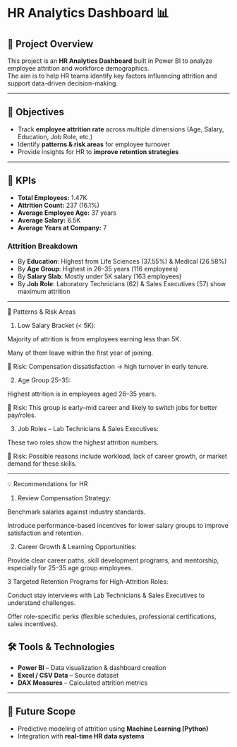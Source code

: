 # HR Analytics Dashboard 📊

## 📖 Project Overview
This project is an **HR Analytics Dashboard** built in Power BI to analyze employee attrition and workforce demographics.  
The aim is to help HR teams identify key factors influencing attrition and support data-driven decision-making.  

---

## 🎯 Objectives
- Track **employee attrition rate** across multiple dimensions (Age, Salary, Education, Job Role, etc.)  
- Identify **patterns & risk areas** for employee turnover  
- Provide insights for HR to **improve retention strategies**

---

## 🔑 KPIs
- **Total Employees:** 1.47K  
- **Attrition Count:** 237 (16.1%)  
- **Average Employee Age:** 37 years  
- **Average Salary:** 6.5K  
- **Average Years at Company:** 7  

### Attrition Breakdown
- By **Education**: Highest from Life Sciences (37.55%) & Medical (26.58%)  
- By **Age Group**: Highest in 26–35 years (116 employees)  
- By **Salary Slab**: Mostly under 5K salary (163 employees)  
- By **Job Role**: Laboratory Technicians (62) & Sales Executives (57) show maximum attrition  

---

🔎 Patterns & Risk Areas

1. Low Salary Bracket (< 5K):

Majority of attrition is from employees earning less than 5K.

Many of them leave within the first year of joining.

📌 Risk: Compensation dissatisfaction → high turnover in early tenure.

2. Age Group 25–35:

Highest attrition is in employees aged 26–35 years.

📌 Risk: This group is early–mid career and likely to switch jobs for better pay/roles.

3. Job Roles – Lab Technicians & Sales Executives:

These two roles show the highest attrition numbers.

📌 Risk: Possible reasons include workload, lack of career growth, or market demand for these skills.

---


💡 Recommendations for HR

1. Review Compensation Strategy:

Benchmark salaries against industry standards.

Introduce performance-based incentives for lower salary groups to improve satisfaction and retention.

2. Career Growth & Learning Opportunities:

Provide clear career paths, skill development programs, and mentorship, especially for 25–35 age group employees.

3 Targeted Retention Programs for High-Attrition Roles:

Conduct stay interviews with Lab Technicians & Sales Executives to understand challenges.

Offer role-specific perks (flexible schedules, professional certifications, sales incentives).


## 🛠️ Tools & Technologies
- **Power BI** – Data visualization & dashboard creation  
- **Excel / CSV Data** – Source dataset  
- **DAX Measures** – Calculated attrition metrics  

---

## 🚀 Future Scope
- Predictive modeling of attrition using **Machine Learning (Python)**  
- Integration with **real-time HR data systems**   
